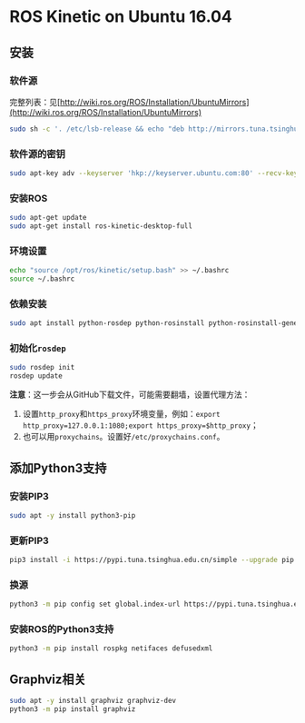 # ROS Kinetic on Ubuntu 16.04

## 安装

### 软件源

完整列表：见[http://wiki.ros.org/ROS/Installation/UbuntuMirrors](http://wiki.ros.org/ROS/Installation/UbuntuMirrors)

```bash
sudo sh -c '. /etc/lsb-release && echo "deb http://mirrors.tuna.tsinghua.edu.cn/ros/ubuntu/ `lsb_release -cs` main" > /etc/apt/sources.list.d/ros-latest.list'
```

### 软件源的密钥

```bash
sudo apt-key adv --keyserver 'hkp://keyserver.ubuntu.com:80' --recv-key C1CF6E31E6BADE8868B172B4F42ED6FBAB17C654
```

### 安装ROS

```bash
sudo apt-get update
sudo apt-get install ros-kinetic-desktop-full
```

### 环境设置

```bash
echo "source /opt/ros/kinetic/setup.bash" >> ~/.bashrc
source ~/.bashrc
```

### 依赖安装

```bash
sudo apt install python-rosdep python-rosinstall python-rosinstall-generator python-wstool build-essential
```

### 初始化`rosdep`

```bash
sudo rosdep init
rosdep update
```

**注意**：这一步会从GitHub下载文件，可能需要翻墙，设置代理方法：
1. 设置`http_proxy`和`https_proxy`环境变量，例如：`export http_proxy=127.0.0.1:1080;export https_proxy=$http_proxy`；
2. 也可以用`proxychains`。设置好`/etc/proxychains.conf`。

## 添加Python3支持

### 安装PIP3

```bash
sudo apt -y install python3-pip
```

### 更新PIP3

```bash
pip3 install -i https://pypi.tuna.tsinghua.edu.cn/simple --upgrade pip
```

### 换源

```bash
python3 -m pip config set global.index-url https://pypi.tuna.tsinghua.edu.cn/simple
```

### 安装ROS的Python3支持

```bash
python3 -m pip install rospkg netifaces defusedxml
```

## Graphviz相关

```bash
sudo apt -y install graphviz graphviz-dev
python3 -m pip install graphviz
```